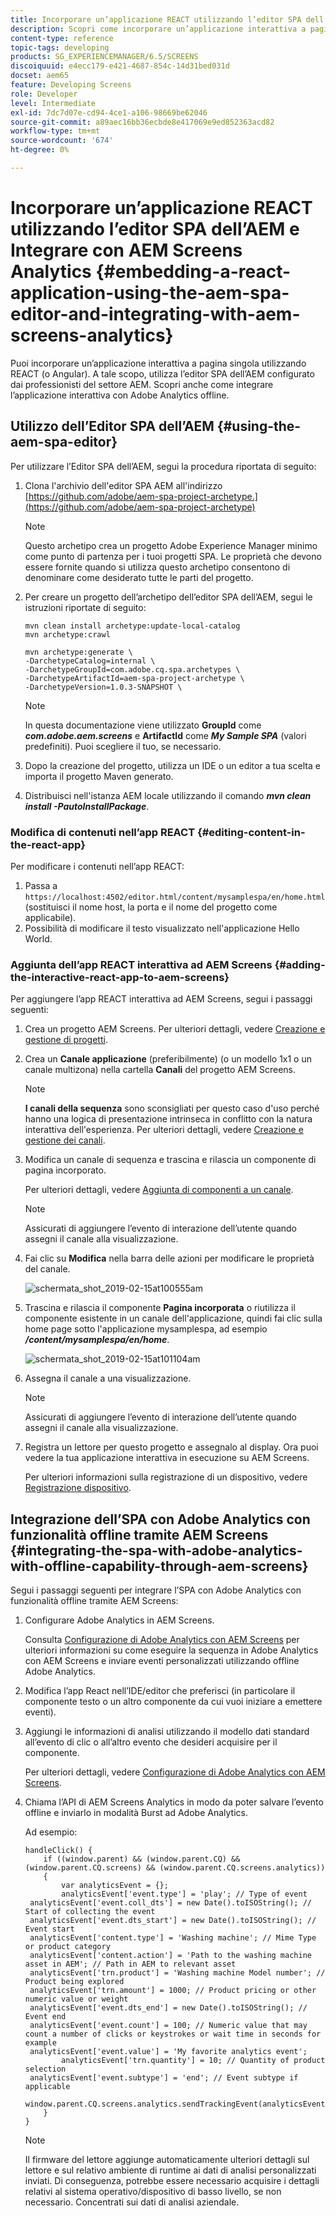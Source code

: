```yaml
---
title: Incorporare un’applicazione REACT utilizzando l’editor SPA dell’AEM e Integrare con AEM Screens Analytics
description: Scopri come incorporare un’applicazione interattiva a pagina singola utilizzando REACT (o un Angular) utilizzando l’editor SPA dell’AEM.
content-type: reference
topic-tags: developing
products: SG_EXPERIENCEMANAGER/6.5/SCREENS
discoiquuid: e4ecc179-e421-4687-854c-14d31bed031d
docset: aem65
feature: Developing Screens
role: Developer
level: Intermediate
exl-id: 7dc7d07e-cd94-4ce1-a106-98669be62046
source-git-commit: a89aec16bb36ecbde8e417069e9ed852363acd82
workflow-type: tm+mt
source-wordcount: '674'
ht-degree: 0%

---
```


# Incorporare un’applicazione REACT utilizzando l’editor SPA dell’AEM e Integrare con AEM Screens Analytics {#embedding-a-react-application-using-the-aem-spa-editor-and-integrating-with-aem-screens-analytics}

Puoi incorporare un’applicazione interattiva a pagina singola utilizzando REACT (o Angular). A tale scopo, utilizza l’editor SPA dell’AEM configurato dai professionisti del settore AEM. Scopri anche come integrare l’applicazione interattiva con Adobe Analytics offline.

## Utilizzo dell’Editor SPA dell’AEM {#using-the-aem-spa-editor}

Per utilizzare l’Editor SPA dell’AEM, segui la procedura riportata di seguito:

1. Clona l&#39;archivio dell&#39;editor SPA AEM all&#39;indirizzo [https://github.com/adobe/aem-spa-project-archetype.](https://github.com/adobe/aem-spa-project-archetype)

   >[!NOTE]
   >
   >Questo archetipo crea un progetto Adobe Experience Manager minimo come punto di partenza per i tuoi progetti SPA. Le proprietà che devono essere fornite quando si utilizza questo archetipo consentono di denominare come desiderato tutte le parti del progetto.

1. Per creare un progetto dell’archetipo dell’editor SPA dell’AEM, segui le istruzioni riportate di seguito:

   ```
   mvn clean install archetype:update-local-catalog
   mvn archetype:crawl
   
   mvn archetype:generate \
   -DarchetypeCatalog=internal \
   -DarchetypeGroupId=com.adobe.cq.spa.archetypes \
   -DarchetypeArtifactId=aem-spa-project-archetype \
   -DarchetypeVersion=1.0.3-SNAPSHOT \
   ```

   >[!NOTE]
   >
   >In questa documentazione viene utilizzato **GroupId** come ***com.adobe.aem.screens*** e **ArtifactId** come ***My Sample SPA*** (valori predefiniti). Puoi scegliere il tuo, se necessario.

1. Dopo la creazione del progetto, utilizza un IDE o un editor a tua scelta e importa il progetto Maven generato.
1. Distribuisci nell&#39;istanza AEM locale utilizzando il comando ***mvn clean install -PautoInstallPackage***.

### Modifica di contenuti nell’app REACT {#editing-content-in-the-react-app}

Per modificare i contenuti nell’app REACT:

1. Passa a `https://localhost:4502/editor.html/content/mysamplespa/en/home.html` (sostituisci il nome host, la porta e il nome del progetto come applicabile).
1. Possibilità di modificare il testo visualizzato nell&#39;applicazione Hello World.

### Aggiunta dell’app REACT interattiva ad AEM Screens {#adding-the-interactive-react-app-to-aem-screens}

Per aggiungere l’app REACT interattiva ad AEM Screens, segui i passaggi seguenti:

1. Crea un progetto AEM Screens. Per ulteriori dettagli, vedere [Creazione e gestione di progetti](creating-a-screens-project.md).
1. Crea un **Canale applicazione** (preferibilmente) (o un modello 1x1 o un canale multizona) nella cartella **Canali** del progetto AEM Screens.

   >[!NOTE]
   >**I canali della sequenza** sono sconsigliati per questo caso d&#39;uso perché hanno una logica di presentazione intrinseca in conflitto con la natura interattiva dell&#39;esperienza.
   >Per ulteriori dettagli, vedere [Creazione e gestione dei canali](managing-channels.md).

1. Modifica un canale di sequenza e trascina e rilascia un componente di pagina incorporato.

   Per ulteriori dettagli, vedere [Aggiunta di componenti a un canale](adding-components-to-a-channel.md).

   >[!NOTE]
   >
   >Assicurati di aggiungere l’evento di interazione dell’utente quando assegni il canale alla visualizzazione.

1. Fai clic su **Modifica** nella barra delle azioni per modificare le proprietà del canale.

   ![schermata_shot_2019-02-15at100555am](assets/screen_shot_2019-02-15at100555am.png)

1. Trascina e rilascia il componente **Pagina incorporata** o riutilizza il componente esistente in un canale dell&#39;applicazione, quindi fai clic sulla home page sotto l&#39;applicazione mysamplespa, ad esempio ***/content/mysamplespa/en/home***.

   ![schermata_shot_2019-02-15at101104am](assets/screen_shot_2019-02-15at101104am.png)

1. Assegna il canale a una visualizzazione.

   >[!NOTE]
   >Assicurati di aggiungere l’evento di interazione dell’utente quando assegni il canale alla visualizzazione.

1. Registra un lettore per questo progetto e assegnalo al display. Ora puoi vedere la tua applicazione interattiva in esecuzione su AEM Screens.

   Per ulteriori informazioni sulla registrazione di un dispositivo, vedere [Registrazione dispositivo](device-registration.md).

## Integrazione dell’SPA con Adobe Analytics con funzionalità offline tramite AEM Screens {#integrating-the-spa-with-adobe-analytics-with-offline-capability-through-aem-screens}

Segui i passaggi seguenti per integrare l’SPA con Adobe Analytics con funzionalità offline tramite AEM Screens:

1. Configurare Adobe Analytics in AEM Screens.

   Consulta [Configurazione di Adobe Analytics con AEM Screens](configuring-adobe-analytics-aem-screens.md) per ulteriori informazioni su come eseguire la sequenza in Adobe Analytics con AEM Screens e inviare eventi personalizzati utilizzando offline Adobe Analytics.

1. Modifica l’app React nell’IDE/editor che preferisci (in particolare il componente testo o un altro componente da cui vuoi iniziare a emettere eventi).
1. Aggiungi le informazioni di analisi utilizzando il modello dati standard all’evento di clic o all’altro evento che desideri acquisire per il componente.

   Per ulteriori dettagli, vedere [Configurazione di Adobe Analytics con AEM Screens](configuring-adobe-analytics-aem-screens.md).

1. Chiama l’API di AEM Screens Analytics in modo da poter salvare l’evento offline e inviarlo in modalità Burst ad Adobe Analytics.

   Ad esempio:

   ```
   handleClick() {
       if ((window.parent) && (window.parent.CQ) && (window.parent.CQ.screens) && (window.parent.CQ.screens.analytics))
       {
           var analyticsEvent = {};
           analyticsEvent['event.type'] = 'play'; // Type of event
    analyticsEvent['event.coll_dts'] = new Date().toISOString(); // Start of collecting the event
    analyticsEvent['event.dts_start'] = new Date().toISOString(); // Event start
    analyticsEvent['content.type'] = 'Washing machine'; // Mime Type or product category
    analyticsEvent['content.action'] = 'Path to the washing machine asset in AEM'; // Path in AEM to relevant asset
    analyticsEvent['trn.product'] = 'Washing machine Model number'; // Product being explored
    analyticsEvent['trn.amount'] = 1000; // Product pricing or other numeric value or weight
    analyticsEvent['event.dts_end'] = new Date().toISOString(); // Event end
    analyticsEvent['event.count'] = 100; // Numeric value that may count a number of clicks or keystrokes or wait time in seconds for example
    analyticsEvent['event.value'] = 'My favorite analytics event';
           analyticsEvent['trn.quantity'] = 10; // Quantity of product selection
    analyticsEvent['event.subtype'] = 'end'; // Event subtype if applicable
    window.parent.CQ.screens.analytics.sendTrackingEvent(analyticsEvent);
       }
   }
   ```

   >[!NOTE]
   >
   >Il firmware del lettore aggiunge automaticamente ulteriori dettagli sul lettore e sul relativo ambiente di runtime ai dati di analisi personalizzati inviati. Di conseguenza, potrebbe essere necessario acquisire i dettagli relativi al sistema operativo/dispositivo di basso livello, se non necessario. Concentrati sui dati di analisi aziendale.
